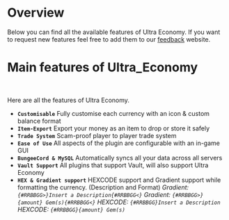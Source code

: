 # Overview
Below you can find all the available features of Ultra Economy. If you want to request new features feel free to add them to our [feedback](https://feedback.techscode.com/t/ultraeconomy) website.
<br>

# Main features of Ultra_Economy
<br>

Here are all the features of Ultra Economy.
<br>

* **`Customisable`**
  Fully customise each currency with an icon & custom balance format
* **`Item-Export`**
  Export your money as an item to drop or store it safely
* **`Trade System`**
  Scam-proof player to player trade system
* **`Ease of Use`**
  All aspects of the plugin are configurable with an in-game GUI
* **`BungeeCord & MySQL`**
  Automatically syncs all your data across all servers
* **`Vault Support`**
  All plugins that support Vault, will also support Ultra Economy
* **`HEX & Gradient support`**
  HEXCODE support and Gradient support while formatting the currency. (Description and Format)
  *Gradient: `{#RRBBGG>}Insert a Description{#RRBBGG<}`*
  *Gradient: `{#RRBBGG>}{amount} Gem(s){#RRBBGG<}`*
  *HEXCODE: `{#RRBBGG}Insert a Description`*
  *HEXCODE: `{#RRBBGG}{amount} Gem(s)`*
